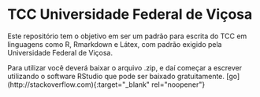 # TCC Universidade Federal de Viçosa
<p>
Este repositório tem o objetivo em ser um padrão para escrita do TCC em
linguagens como R, Rmarkdown e Látex, com padrão exigido pela Universidade 
Federal de Viçosa.
</p>
<p>
Para utilizar você deverá baixar o arquivo .zip, e daí começar a escrever 
utilizando o software RStudio que pode ser baixado gratuitamente. 
[go](http://stackoverflow.com){:target="_blank" rel="noopener"}
</p>
